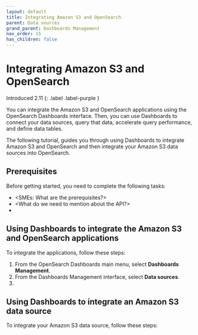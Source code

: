 ```yaml
---
layout: default
title: Integrating Amazon S3 and OpenSearch
parent: Data sources
grand_parent: Dashboards Management
nav_order: 15
has_children: false
---
```


# Integrating Amazon S3 and OpenSearch
Introduced 2.11
{: .label .label-purple }

You can integrate the Amazon S3 and OpenSearch applications using the OpenSearch Dashboards interface. Then, you can use Dashboards to connect your data sources, query that data, accelerate query performance, and define data tables. 

The following tutorial, guides you through using Dashboards to integrate Amazon S3 and OpenSearch and then integrate your Amazon S3 data sources into OpenSearch.

## Prerequisites

Before getting started, you need to complete the following tasks:

- <SMEs: What are the prerequisites?>
- <What do we need to mention about the API?> 
- 

## Using Dashboards to integrate the Amazon S3 and OpenSearch applications

To integrate the applications, follow these steps:

1. From the OpenSearch Dashboards main menu, select **Dashboards Management**.
2. From the Dashboards Management interface, select **Data sources**.
3. 


## Using Dashboards to integrate an Amazon S3 data source

To integrate your Amazon S3 data source, follow these steps:
